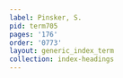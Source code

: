 ```yaml
---
label: Pinsker, S.
pid: term705
pages: '176'
order: '0773'
layout: generic_index_term
collection: index-headings
---
```

